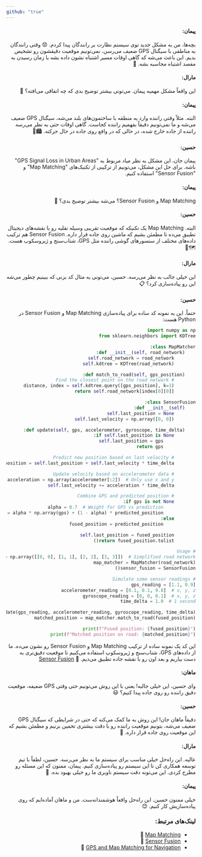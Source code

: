 ```yaml
---
github: "true"
---
```


<div dir="rtl">


#### پیمان:

بچه‌ها، من یه مشکل جدید توی سیستم نظارت بر رانندگان پیدا کردم. 😟 وقتی رانندگان به مناطقی با سیگنال GPS ضعیف می‌رسن، نمی‌تونیم موقعیت دقیقشون رو تشخیص بدیم. این باعث می‌شه که گاهی اوقات مسیر اشتباه نشون داده بشه یا زمان رسیدن به مقصد اشتباه محاسبه بشه. 🛑

#### مارال:

این واقعاً مشکل مهمیه پیمان. می‌تونی بیشتر توضیح بدی که چه اتفاقی می‌افته؟ 🤔

#### پیمان:

البته. مثلاً وقتی راننده وارد یه منطقه با ساختمون‌های بلند می‌شه، سیگنال GPS ضعیف می‌شه و ما نمی‌تونیم دقیقاً بفهمیم راننده کجاست. گاهی اوقات حتی به نظر می‌رسه راننده از جاده خارج شده، در حالی که در واقع روی جاده در حال حرکته. 🏙️🚗

#### حسین:

پیمان جان، این مشکل به نظر میاد مربوط به "GPS Signal Loss in Urban Areas" باشه. برای حل این مشکل، می‌تونیم از ترکیبی از تکنیک‌های "Map Matching" و "Sensor Fusion" استفاده کنیم. 

#### پیمان:

Map Matching و Sensor Fusion؟ می‌شه بیشتر توضیح بدی؟ 🤔

#### حسین:

البته. Map Matching یک تکنیکه که موقعیت تقریبی وسیله نقلیه رو با نقشه‌های دیجیتال تطبیق می‌ده تا مطمئن بشیم که ماشین روی جاده قرار داره. Sensor Fusion هم ترکیب داده‌های مختلف از سنسورهای گوشی راننده مثل GPS، شتاب‌سنج و ژیروسکوپ هست. 🗺️📱

#### مارال:

این خیلی جالب به نظر می‌رسه. حسین، می‌تونی یه مثال کد بزنی که ببینیم چطور می‌شه این رو پیاده‌سازی کرد؟ 📋

#### حسین:

حتماً. این یه نمونه کد ساده برای پیاده‌سازی Map Matching و Sensor Fusion در Python هست:

```python
import numpy as np
from sklearn.neighbors import KDTree

class MapMatcher:
    def __init__(self, road_network):
        self.road_network = road_network
        self.kdtree = KDTree(road_network)

    def match_to_road(self, gps_position):
        # Find the closest point on the road network
        distance, index = self.kdtree.query([gps_position], k=1)
        return self.road_network[index[0][0]]

class SensorFusion:
    def __init__(self):
        self.last_position = None
        self.last_velocity = np.array([0, 0])

    def update(self, gps, accelerometer, gyroscope, time_delta):
        if self.last_position is None:
            self.last_position = gps
            return gps

        # Predict new position based on last velocity
        predicted_position = self.last_position + self.last_velocity * time_delta

        # Update velocity based on accelerometer data
        acceleration = np.array(accelerometer[:2])  # Only use x and y
        self.last_velocity += acceleration * time_delta

        # Combine GPS and predicted position
        if gps is not None:
            alpha = 0.7  # Weight for GPS vs prediction
            fused_position = alpha * np.array(gps) + (1 - alpha) * predicted_position
        else:
            fused_position = predicted_position

        self.last_position = fused_position
        return fused_position.tolist()

# Usage
road_network = np.array([[0, 0], [1, 1], [2, 2], [3, 3]])  # Simplified road network
map_matcher = MapMatcher(road_network)
sensor_fusion = SensorFusion()

# Simulate some sensor readings
gps_reading = [1.1, 0.9]
accelerometer_reading = [0.1, 0.1, 9.8]  # x, y, z
gyroscope_reading = [0, 0, 0.1]  # x, y, z
time_delta = 1.0  # 1 second

fused_position = sensor_fusion.update(gps_reading, accelerometer_reading, gyroscope_reading, time_delta)
matched_position = map_matcher.match_to_road(fused_position)

print(f"Fused position: {fused_position}")
print(f"Matched position on road: {matched_position}")
```

این کد یک نمونه ساده از ترکیب Map Matching و Sensor Fusion رو نشون می‌ده. ما از داده‌های GPS، شتاب‌سنج و ژیروسکوپ استفاده می‌کنیم تا موقعیت دقیق‌تری به دست بیاریم و بعد اون رو با نقشه جاده تطبیق می‌دیم. 🔗 [Sensor Fusion](https://en.wikipedia.org/wiki/Sensor_fusion)

#### ماهان:

وای حسین، این خیلی جالبه! یعنی با این روش می‌تونیم حتی وقتی GPS ضعیفه، موقعیت دقیق راننده رو روی جاده پیدا کنیم؟ 😃

#### حسین:

دقیقاً ماهان جان! این روش به ما کمک می‌کنه که حتی در شرایطی که سیگنال GPS ضعیف می‌شه، بتونیم موقعیت راننده رو با دقت بیشتری تخمین بزنیم و مطمئن بشیم که این موقعیت روی جاده قرار داره. 🚗

#### مارال:

عالیه. این راه‌حل خیلی مناسب برای سیستم ما به نظر می‌رسه. حسین، لطفاً با تیم توسعه همکاری کن تا این سیستم رو پیاده‌سازی کنیم. پیمان، ممنون که این مسئله رو مطرح کردی. این می‌تونه دقت سیستم ناوبری ما رو خیلی بهبود بده. 👏

#### پیمان:

خیلی ممنون حسین. این راه‌حل واقعاً هوشمندانه‌ست. من و ماهان آماده‌ایم که روی پیاده‌سازیش کار کنیم. 😊

### لینک‌های مرتبط:

- [Map Matching](https://en.wikipedia.org/wiki/Map_matching) 🔗
- [Sensor Fusion](https://en.wikipedia.org/wiki/Sensor_fusion) 🔗
- [GPS and Map Matching for Navigation](https://www.mdpi.com/1424-8220/20/17/4685) 🔗

</div>